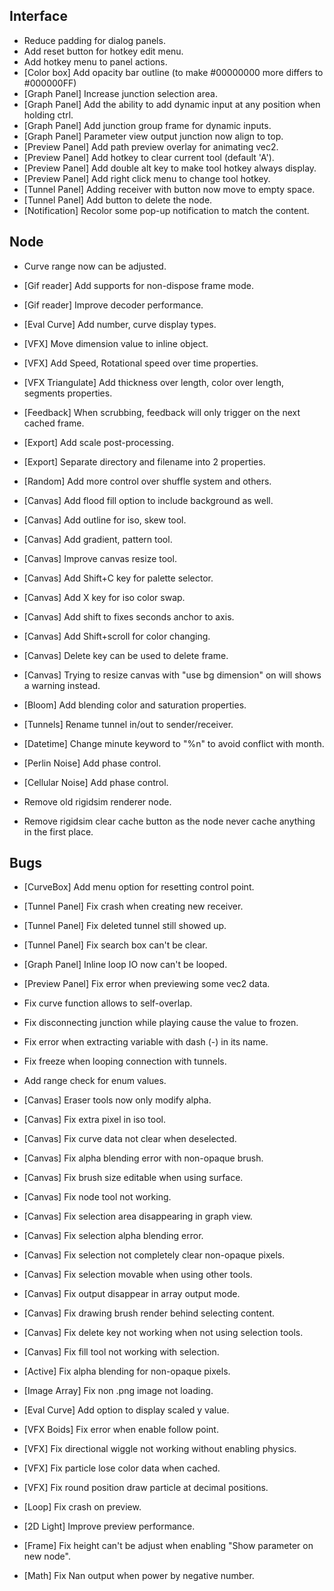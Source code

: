 ## Interface
- Reduce padding for dialog panels.
- Add reset button for hotkey edit menu.
- Add hotkey menu to panel actions.
- [Color box] Add opacity bar outline (to make #00000000 more differs to #000000FF)
- [Graph Panel] Increase junction selection area.
- [Graph Panel] Add the ability to add dynamic input at any position when holding ctrl.
- [Graph Panel] Add junction group frame for dynamic inputs.
- [Graph Panel] Parameter view output junction now align to top.
- [Preview Panel] Add path preview overlay for animating vec2.
- [Preview Panel] Add hotkey to clear current tool (default 'A').
- [Preview Panel] Add double alt key to make tool hotkey always display.
- [Preview Panel] Add right click menu to change tool hotkey.
- [Tunnel Panel] Adding receiver with button now move to empty space.
- [Tunnel Panel] Add button to delete the node.
- [Notification] Recolor some pop-up notification to match the content.



## Node
- Curve range now can be adjusted.



- [Gif reader] Add supports for non-dispose frame mode. 
- [Gif reader] Improve decoder performance.
- [Eval Curve] Add number, curve display types.
- [VFX] Move dimension value to inline object.
- [VFX] Add Speed, Rotational speed over time properties.
- [VFX Triangulate] Add thickness over length, color over length, segments properties.
- [Feedback] When scrubbing, feedback will only trigger on the next cached frame.
- [Export] Add scale post-processing.
- [Export] Separate directory and filename into 2 properties.
- [Random] Add more control over shuffle system and others.
- [Canvas] Add flood fill option to include background as well.
- [Canvas] Add outline for iso, skew tool.
- [Canvas] Add gradient, pattern tool.
- [Canvas] Improve canvas resize tool.
- [Canvas] Add Shift+C key for palette selector.
- [Canvas] Add X key for iso color swap.
- [Canvas] Add shift to fixes seconds anchor to axis.
- [Canvas] Add Shift+scroll for color changing.
- [Canvas] Delete key can be used to delete frame.
- [Canvas] Trying to resize canvas with "use bg dimension" on will shows a warning instead.
- [Bloom] Add blending color and saturation properties.
- [Tunnels] Rename tunnel in/out to sender/receiver.
- [Datetime] Change minute keyword to "%n" to avoid conflict with month.
- [Perlin Noise] Add phase control.
- [Cellular Noise] Add phase control.
- Remove old rigidsim renderer node.
- Remove rigidsim clear cache button as the node never cache anything in the first place.



## Bugs
- [CurveBox] Add menu option for resetting control point.

- [Tunnel Panel] Fix crash when creating new receiver.

- [Tunnel Panel] Fix deleted tunnel still showed up.

- [Tunnel Panel] Fix search box can't be clear.

- [Graph Panel] Inline loop IO now can't be looped.

- [Preview Panel] Fix error when previewing some vec2 data. 

- Fix curve function allows to self-overlap.
- Fix disconnecting junction while playing cause the value to frozen.

- Fix error when extracting variable with dash (-) in its name.

- Fix freeze when looping connection with tunnels.

- Add range check for enum values.

- [Canvas] Eraser tools now only modify alpha.
- [Canvas] Fix extra pixel in iso tool.
- [Canvas] Fix curve data not clear when deselected.
- [Canvas] Fix alpha blending error with non-opaque brush.
- [Canvas] Fix brush size editable when using surface.
- [Canvas] Fix node tool not working.
- [Canvas] Fix selection area disappearing in graph view.
- [Canvas] Fix selection alpha blending error.
- [Canvas] Fix selection not completely clear non-opaque pixels.
- [Canvas] Fix selection movable when using other tools.
- [Canvas] Fix output disappear in array output mode.
- [Canvas] Fix drawing brush render behind selecting content.
- [Canvas] Fix delete key not working when not using selection tools.
- [Canvas] Fix fill tool not working with selection.
- [Active] Fix alpha blending for non-opaque pixels.
- [Image Array] Fix non .png image not loading.
- [Eval Curve] Add option to display scaled y value. 
- [VFX Boids] Fix error when enable follow point.
- [VFX] Fix directional wiggle not working without enabling physics.
- [VFX] Fix particle lose color data when cached.
- [VFX] Fix round position draw particle at decimal positions.
- [Loop] Fix crash on preview.
- [2D Light] Improve preview performance.
- [Frame] Fix height can't be adjust when enabling "Show parameter on new node".
- [Math] Fix Nan output when power by negative number.

